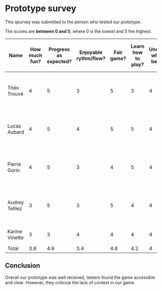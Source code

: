 # Prototype survey

This qsurvey was submitted to the person who tested our prototype.

The scores are **between 0 and 5**, where 0 is the lowest and 5 the highest.

| Name           | How much fun? | Progress as expected? | Enjoyable rythm/flow? | Fair game? | Learn how to play? | Undestand what can be done? | Accessibility? | Necessary info provided when needed? | Game state visible at all time? | Easy to use controls? | General comment                                              | Greatest problem                          | What it does best                | Total score |
|----------------|---------------|-----------------------|-----------------------|------------|--------------------|-----------------------------|----------------|--------------------------------------|---------------------------------|-----------------------|--------------------------------------------------------------|-------------------------------------------|----------------------------------|-------------|
| Théo Trouvé    | 4             | 5                     | 3                     | 5          | 3                  | 4                           | 5              | 1                                    | 5                               | 3                     | Really good start , but missing information                  | Missing Content but normal it's the start | The progress for the waves       | 3.8         |
| Lucas Aubard   | 4             | 5                     | 4                     | 5          | 5                  | 4                           | 5              | 1                                    | 5                               | 4                     | Good game but need more features, but it's a very good start | Missing Content but normal it's the start | Waves and ennemies               | 4.2         |
| Pierre Gorin   | 4             | 5                     | 3                     | 4          | 5                  | 4                           | 5              | 1                                    | 5                               | 3                     | Really Good, i want to see some improvement       | Missing Content but normal it's the start | Waves, difficulty increase, bank | 3.9         |
| Audrey Telliez | 3             | 5                     | 3                     | 5          | 4                  | 4                           | 5              | 1                                    | 5                               | 4                     | Good but we can't really play at                             | Missing Content but normal it's the start | Waves and ennemies               | 3.9         |
| Karine Vinette | 3             | 3                     | 4                     | 4          | 4                  | 4                           | 5              | 3                                    | 5                               | 5                     | It will be interesting                                       | Need more graphics                        | Dynamics seems cool              | 4           |
| Total          | 3.6           | 4.6                   | 3.4                   | 4.6        | 4.2                | 4                           | 5              | 1.4                                  | 5                               | 3.8                   |                                                              |                                           |                                  | 3.96        |

## Conclusion

Overall our prototype was well received, testers found the game accessible and clear. However, they criticize the lack of context in our game.
